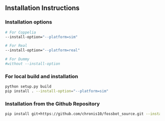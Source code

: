 ## Installation Instructions



### Installation options 

```bash
# For Coppelia
--install-option="--platform=sim"

# For Real
--install-option="--platform=real"

# For Dummy
#without --install-option
```

### For local build and installation

```bash
python setup.py build
pip install . --install-option="--platform=sim"
```

### Installation from the Github Repository

```bash
pip install git+https://github.com/chronis10/fossbot_source.git --install-option="--platform=sim"
```